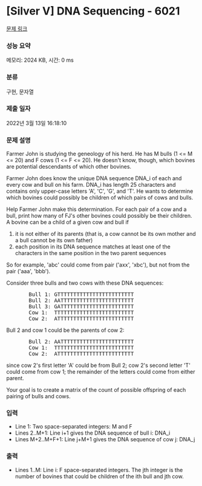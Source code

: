 # [Silver V] DNA Sequencing - 6021 

[문제 링크](https://www.acmicpc.net/problem/6021) 

### 성능 요약

메모리: 2024 KB, 시간: 0 ms

### 분류

구현, 문자열

### 제출 일자

2022년 3월 13일 16:18:10

### 문제 설명

<p>Farmer John is studying the geneology of his herd. He has M bulls (1 <= M <= 20) and F cows (1 <= F <= 20). He doesn't know, though, which bovines are potential descendants of which other bovines.</p>

<p>Farmer John does know the unique DNA sequence DNA_i of each and every cow and bull on his farm. DNA_i has length 25 characters and contains only upper-case letters 'A', 'C', 'G', and 'T'. He wants to determine which bovines could possibly be children of which pairs of cows and bulls.</p>

<p>Help Farmer John make this determination. For each pair of a cow and a bull, print how many of FJ's other bovines could possibly be their children. A bovine can be a child of a given cow and bull if</p>

<ol>
	<li>it is not either of its parents (that is, a cow cannot be its own mother and a bull cannot be its own father)</li>
	<li>each position in its DNA sequence matches at least one of the characters in the same position in the two parent sequences</li>
</ol>

<p>So for example, 'abc' could come from pair ('axx', 'xbc'), but not from the pair ('aaa', 'bbb').</p>

<p>Consider three bulls and two cows with these DNA sequences:</p>

<pre>       Bull 1: GTTTTTTTTTTTTTTTTTTTTTTTT
       Bull 2: AATTTTTTTTTTTTTTTTTTTTTTT
       Bull 3: GATTTTTTTTTTTTTTTTTTTTTTT
       Cow 1:  TTTTTTTTTTTTTTTTTTTTTTTTT
       Cow 2:  ATTTTTTTTTTTTTTTTTTTTTTTT</pre>

<p>Bull 2 and cow 1 could be the parents of cow 2:</p>

<pre>       Bull 2: AATTTTTTTTTTTTTTTTTTTTTTT
       Cow 1:  TTTTTTTTTTTTTTTTTTTTTTTTT
       Cow 2:  ATTTTTTTTTTTTTTTTTTTTTTTT</pre>

<p>since cow 2's first letter 'A' could be from Bull 2; cow 2's second letter 'T' could come from cow 1; the remainder of the letters could come from either parent.</p>

<p>Your goal is to create a matrix of the count of possible offspring of each pairing of bulls and cows. </p>

### 입력 

 <ul>
	<li>Line 1: Two space-separated integers: M and F</li>
	<li>Lines 2..M+1: Line i+1 gives the DNA sequence of bull i: DNA_i</li>
	<li>Lines M+2..M+F+1: Line j+M+1 gives the DNA sequence of cow j: DNA_j</li>
</ul>

<p> </p>

### 출력 

 <ul>
	<li>Lines 1..M: Line i: F space-separated integers. The jth integer is the number of bovines that could be children of the ith bull and jth cow.</li>
</ul>

<p> </p>

